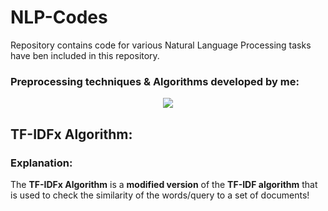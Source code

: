 # NLP-Codes

Repository contains code for various Natural Language Processing tasks have ben included in this repository.

### Preprocessing techniques & Algorithms developed by me:
<p align="center">
<img src="https://res.cloudinary.com/rsmglobal/image/fetch/t_default/f_auto/q_auto/https://www.rsm.global/singapore/sites/default/files/media/Publications/Our%20Expert%20Insights/rsm-tmt-nlp.jpg"></p>

## TF-IDFx Algorithm:

### Explanation:
The **TF-IDFx Algorithm** is a **modified version** of the **TF-IDF algorithm** that is used to check the similarity of the words/query to a set of documents!
